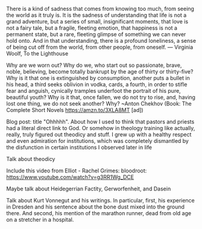 There is a kind of sadness that comes from knowing too much, from seeing the world as it truly is. It is the sadness of understanding that life is not a grand adventure, but a series of small, insignificant moments, that love is not a fairy tale, but a fragile, fleeting emotion, that happiness is not a permanent state, but a rare, fleeting glimpse of something we can never hold onto. And in that understanding, there is a profound loneliness, a sense of being cut off from the world, from other people, from oneself.
— Virginia Woolf, To the Lighthouse

Why are we worn out? Why do we, who start out so passionate, brave, noble, believing, become totally bankrupt by the age of thirty or thirty-five? Why is it that one is extinguished by consumption, another puts a bullet in his head, a third seeks oblivion in vodka, cards, a fourth, in order to stifle fear and anguish, cynically tramples underfoot the portrait of his pure, beautiful youth? Why is it that, once fallen, we do not try to rise, and, having lost one thing, we do not seek another? Why? ~Anton Chekhov
(Book: The Complete Short Novels https://amzn.to/3XLA8MT [ad])

Blog post: title "Ohhhhh". About how I used to think that pastors and priests had a literal direct link to God. Or somehow in theology training like actually, really, truly figured out theodicy and stuff. I grew up with a healthy respect and even admiration for institutions, which was completely dismantled by the disfunction in certain institutions I observed later in life

Talk about theodicy

Include this video from Elliot - Rachel Grimes: bloodroot: https://www.youtube.com/watch?v=g3RR1Wg_DCE

Maybe talk about Heidegerrian Factity, Gerworfenheit, and Dasein 

Talk about Kurt Vonnegut and his writings. In particular, first, his experience in Dresden and his sentence about the bone dust mixed into the ground there.
And second, his mention of the marathon runner, dead from old age on a stretcher in a hospital.
